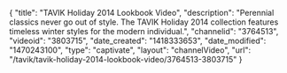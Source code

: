 {
    "title": "TAVIK Holiday 2014 Lookbook Video",
    "description": "Perennial classics never go out of style. The TAVIK Holiday 2014 collection features timeless winter styles for the modern individual.",
    "channelid": "3764513",
    "videoid": "3803715",
    "date_created": "1418333653",
    "date_modified": "1470243100",
    "type": "captivate",
    "layout": "channelVideo",
    "url": "\/tavik\/tavik-holiday-2014-lookbook-video\/3764513-3803715"
}